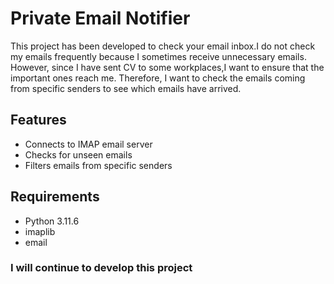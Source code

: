 # Private Email Notifier

This project has been developed to check your email inbox.I do not check my emails frequently because I sometimes receive unnecessary emails. 
However, since I have sent CV to some workplaces,I want to ensure that the important ones reach me. Therefore, I want to check the emails coming from specific senders to see which emails have arrived.

## Features
- Connects to IMAP email server
- Checks for unseen emails
- Filters emails from specific senders


## Requirements
- Python 3.11.6
- imaplib
- email

### I will continue to develop this project
